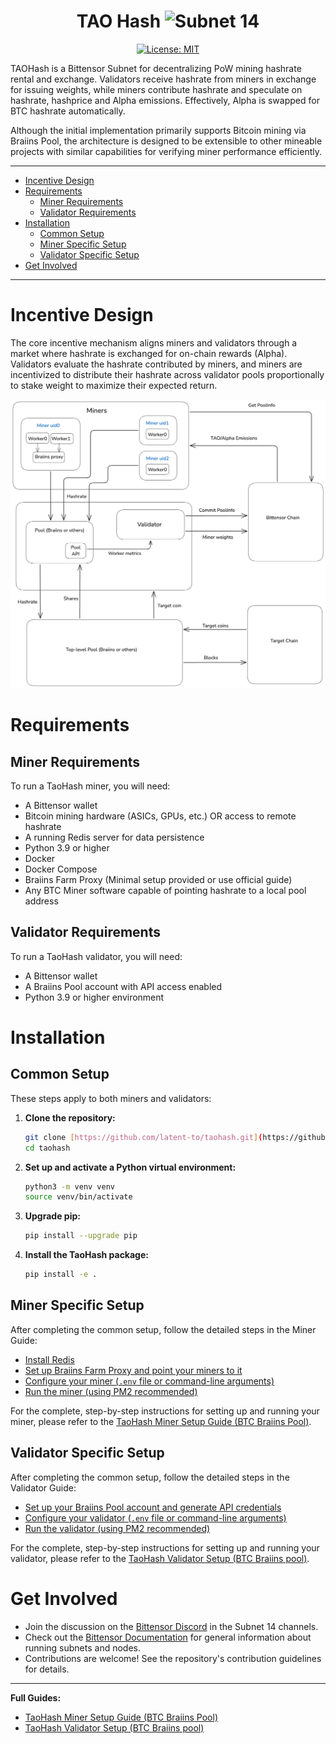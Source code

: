 <div align="center">

# **TAO Hash** ![Subnet 14](https://img.shields.io/badge/Subnet-14_%CE%BE-blue)
[![License: MIT](https://img.shields.io/badge/License-MIT-yellow.svg)](https://opensource.org/licenses/MIT)

</div>

TAOHash is a Bittensor Subnet for decentralizing PoW mining hashrate rental and exchange. Validators receive hashrate from miners in exchange for issuing weights, while miners contribute hashrate and speculate on hashrate, hashprice and Alpha emissions. Effectively, Alpha is swapped for BTC hashrate automatically.

Although the initial implementation primarily supports Bitcoin mining via Braiins Pool, the architecture is designed to be extensible to other mineable projects with similar capabilities for verifying miner performance efficiently.

---
- [Incentive Design](#incentive-design)
- [Requirements](#requirements)
  - [Miner Requirements](#miner-requirements)
  - [Validator Requirements](#validator-requirements)
- [Installation](#installation)
  - [Common Setup](#common-setup)
  - [Miner Specific Setup](#miner-specific-setup)
  - [Validator Specific Setup](#validator-specific-setup)
- [Get Involved](#get-involved)
---

# Incentive Design
The core incentive mechanism aligns miners and validators through a market where hashrate is exchanged for on-chain rewards (Alpha). Validators evaluate the hashrate contributed by miners, and miners are incentivized to distribute their hashrate across validator pools proportionally to stake weight to maximize their expected return.

![TAO Hash Diagram](docs/images/incentive-design.png)

# Requirements

## Miner Requirements
To run a TaoHash miner, you will need:
- A Bittensor wallet
- Bitcoin mining hardware (ASICs, GPUs, etc.) OR access to remote hashrate
- A running Redis server for data persistence
- Python 3.9 or higher
- Docker
- Docker Compose
- Braiins Farm Proxy (Minimal setup provided or use official guide)
- Any BTC Miner software capable of pointing hashrate to a local pool address

## Validator Requirements
To run a TaoHash validator, you will need:
- A Bittensor wallet
- A Braiins Pool account with API access enabled
- Python 3.9 or higher environment

# Installation

## Common Setup
These steps apply to both miners and validators:

1.  **Clone the repository:**
    ```bash
    git clone [https://github.com/latent-to/taohash.git](https://github.com/latent-to/taohash.git)
    cd taohash
    ```

2.  **Set up and activate a Python virtual environment:**
    ```bash
    python3 -m venv venv
    source venv/bin/activate
    ```

3.  **Upgrade pip:**
    ```bash
    pip install --upgrade pip
    ```

4.  **Install the TaoHash package:**
    ```bash
    pip install -e .
    ```

## Miner Specific Setup
After completing the common setup, follow the detailed steps in the Miner Guide:

* [Install Redis](docs/running_braiins_miner.md#2-install-redis)
* [Set up Braiins Farm Proxy and point your miners to it](docs/running_braiins_miner.md#3-set-up-proxy-and-miners)
* [Configure your miner (`.env` file or command-line arguments)](docs/running_braiins_miner.md#5-configuration)
* [Run the miner (using PM2 recommended)](docs/running_braiins_miner.md#6-running-the-miner)

For the complete, step-by-step instructions for setting up and running your miner, please refer to the [TaoHash Miner Setup Guide (BTC Braiins Pool)](docs/running_braiins_miner.md).

## Validator Specific Setup
After completing the common setup, follow the detailed steps in the Validator Guide:

* [Set up your Braiins Pool account and generate API credentials](docs/running_braiins_validator.md#1-braiins-pool-account-setup)
* [Configure your validator (`.env` file or command-line arguments)](docs/running_braiins_validator.md#4-configuration-methods)
* [Run the validator (using PM2 recommended)](docs/running_braiins_validator.md#5-running-the-validator)

For the complete, step-by-step instructions for setting up and running your validator, please refer to the [TaoHash Validator Setup (BTC Braiins pool)](docs/running_braiins_validator.md).

# Get Involved

- Join the discussion on the [Bittensor Discord](https://discord.com/invite/bittensor) in the Subnet 14 channels.
- Check out the [Bittensor Documentation](https://docs.bittensor.com/) for general information about running subnets and nodes.
- Contributions are welcome! See the repository's contribution guidelines for details.

---
**Full Guides:**
- [TaoHash Miner Setup Guide (BTC Braiins Pool)](docs/running_braiins_miner.md)
- [TaoHash Validator Setup (BTC Braiins pool)](docs/running_braiins_validator.md) 